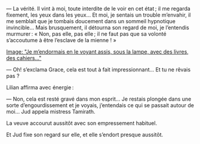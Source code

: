 — La vérité. Il vint à moi, toute interdite de le voir en cet état ; il me regarda fixement, les yeux dans les yeux… Et moi, je sentais un trouble m’envahir, il me semblait que je tombais doucement dans un sommeil hypnotique invincible… Mais brusquement, il détourna son regard de moi, je l’entendis murmurer : « Non, pas elle, pas elle ; il ne faut pas que sa volonté s’accoutume à être l’esclave de la mienne ! »
 
[Image: "Je m’endormais en le voyant assis, sous la lampe, avec des livres, des cahiers…"](../images/1-page-191.JPG)

— Oh! s’exclama Grace, cela est tout à fait impressionnant… Et tu ne
rêvais pas ?

Lilian affirma avec énergie :

— Non, cela est resté gravé dans mon esprit… Je restais plongée dans
une sorte d’engourdissement et je voyais, j’entendais ce qui se passait autour de moi… Jud appela mistress Tamirath.

La veuve accourut aussitôt avec son empressement habituel.

Et Jud fixe son regard sur elle, et elle s’endort presque aussitôt.
